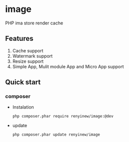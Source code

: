 # image
PHP ima store render cache

## Features

1. Cache support
2. Watermark support
3. Resize support
4. Simple App, Mulit module App and Micro App support

## Quick start

### composer

* Instalation

    ```
    php composer.phar require renyinew/image:@dev
    ```
* update

    ```
    php composer.phar update renyinew/image